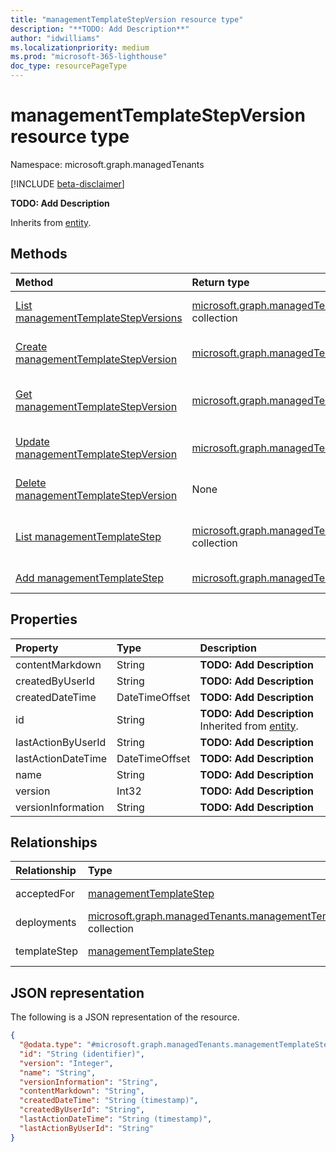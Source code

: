 ```yaml
---
title: "managementTemplateStepVersion resource type"
description: "**TODO: Add Description**"
author: "idwilliams"
ms.localizationpriority: medium
ms.prod: "microsoft-365-lighthouse"
doc_type: resourcePageType
---
```


# managementTemplateStepVersion resource type

Namespace: microsoft.graph.managedTenants

[!INCLUDE [beta-disclaimer](../../includes/beta-disclaimer.md)]

**TODO: Add Description**


Inherits from [entity](../resources/entity.md).

## Methods
|Method|Return type|Description|
|:---|:---|:---|
|[List managementTemplateStepVersions](../api/managedtenants-managementtemplatestepversion-list.md)|[microsoft.graph.managedTenants.managementTemplateStepVersion](../resources/managedtenants-managementtemplatestepversion.md) collection|Get a list of the [managementTemplateStepVersion](../resources/managedtenants-managementtemplatestepversion.md) objects and their properties.|
|[Create managementTemplateStepVersion](../api/managedtenants-managementtemplatestep-post-versions.md)|[microsoft.graph.managedTenants.managementTemplateStepVersion](../resources/managedtenants-managementtemplatestepversion.md)|Create a new [managementTemplateStepVersion](../resources/managedtenants-managementtemplatestepversion.md) object.|
|[Get managementTemplateStepVersion](../api/managedtenants-managementtemplatestepversion-get.md)|[microsoft.graph.managedTenants.managementTemplateStepVersion](../resources/managedtenants-managementtemplatestepversion.md)|Read the properties and relationships of a [managementTemplateStepVersion](../resources/managedtenants-managementtemplatestepversion.md) object.|
|[Update managementTemplateStepVersion](../api/managedtenants-managementtemplatestepversion-update.md)|[microsoft.graph.managedTenants.managementTemplateStepVersion](../resources/managedtenants-managementtemplatestepversion.md)|Update the properties of a [managementTemplateStepVersion](../resources/managedtenants-managementtemplatestepversion.md) object.|
|[Delete managementTemplateStepVersion](../api/managedtenants-managementtemplatestepversion-delete.md)|None|Deletes a [managementTemplateStepVersion](../resources/managedtenants-managementtemplatestepversion.md) object.|
|[List managementTemplateStep](../api/managedtenants-managementtemplatestepversion-list-acceptedfor.md)|[microsoft.graph.managedTenants.managementTemplateStep](../resources/managedtenants-managementtemplatestep.md) collection|Get the managementTemplateStep resources from the acceptedFor navigation property.|
|[Add managementTemplateStep](../api/managedtenants-managementtemplatestepversion-post-acceptedfor.md)|[microsoft.graph.managedTenants.managementTemplateStep](../resources/managedtenants-managementtemplatestep.md)|Add acceptedFor by posting to the acceptedFor collection.|

## Properties
|Property|Type|Description|
|:---|:---|:---|
|contentMarkdown|String|**TODO: Add Description**|
|createdByUserId|String|**TODO: Add Description**|
|createdDateTime|DateTimeOffset|**TODO: Add Description**|
|id|String|**TODO: Add Description** Inherited from [entity](../resources/entity.md).|
|lastActionByUserId|String|**TODO: Add Description**|
|lastActionDateTime|DateTimeOffset|**TODO: Add Description**|
|name|String|**TODO: Add Description**|
|version|Int32|**TODO: Add Description**|
|versionInformation|String|**TODO: Add Description**|

## Relationships
|Relationship|Type|Description|
|:---|:---|:---|
|acceptedFor|[managementTemplateStep](../resources/managedtenants-managementtemplatestep.md)|**TODO: Add Description**|
|deployments|[microsoft.graph.managedTenants.managementTemplateStepDeployment](../resources/managedtenants-managementtemplatestepdeployment.md) collection|**TODO: Add Description**|
|templateStep|[managementTemplateStep](../resources/managedtenants-managementtemplatestep.md)|**TODO: Add Description**|

## JSON representation
The following is a JSON representation of the resource.
<!-- {
  "blockType": "resource",
  "keyProperty": "id",
  "@odata.type": "microsoft.graph.managedTenants.managementTemplateStepVersion",
  "baseType": "microsoft.graph.entity",
  "openType": false
}
-->
``` json
{
  "@odata.type": "#microsoft.graph.managedTenants.managementTemplateStepVersion",
  "id": "String (identifier)",
  "version": "Integer",
  "name": "String",
  "versionInformation": "String",
  "contentMarkdown": "String",
  "createdDateTime": "String (timestamp)",
  "createdByUserId": "String",
  "lastActionDateTime": "String (timestamp)",
  "lastActionByUserId": "String"
}
```

